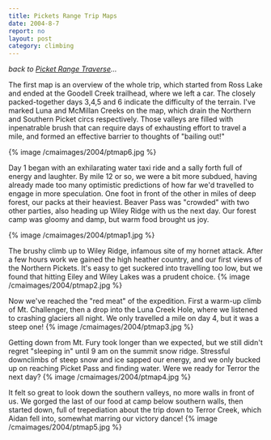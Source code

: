 ```yaml
---
title: Pickets Range Trip Maps 
date: 2004-8-7
report: no
layout: post
category: climbing
---
```


_back to [Picket Range Traverse](/cma/2004/pickets.html)..._

The first map is an overview of the whole trip, which started from Ross Lake
and ended at the Goodell Creek trailhead, where we left a car. The closely
packed-together days 3,4,5 and 6 indicate the difficulty of the terrain.
I've marked Luna and McMillan Creeks on the map, which drain the Northern
and Southern Picket circs respectively. Those valleys are filled with
inpenatrable brush that can require days of exhausting effort to travel a mile,
and formed an effective barrier to thoughts of "bailing out!"

{% image /cmaimages/2004/ptmap6.jpg %}

Day 1 began with an exhilarating water taxi ride and a sally forth full of
energy and laughter. By mile 12 or so, we were a bit more subdued, having
already made too many optimistic predictions of how far we'd travelled to
engage in more speculation. One foot in front of the other in miles of
deep forest, our packs at their heaviest. Beaver Pass was "crowded" with
two other parties, also heading up Wiley Ridge with us the next day.
Our forest camp was gloomy and damp, but warm food brought us joy.

{% image /cmaimages/2004/ptmap1.jpg %}

The brushy climb up to Wiley Ridge, infamous site of my hornet attack.
After a few hours work we gained the high heather country, and our first
views of the Northern Pickets. It's easy to get suckered into travelling too
low, but we found that hitting Eiley and Wiley Lakes was a prudent choice.
{% image /cmaimages/2004/ptmap2.jpg %}

Now we've reached the "red meat" of the expedition. First a warm-up climb
of Mt. Challenger, then a drop into the Luna Creek Hole, where we listened
to crashing glaciers all night. We only travelled a mile on day 4, but it
was a steep one!
{% image /cmaimages/2004/ptmap3.jpg %}

Getting down from Mt. Fury took longer than we expected, but we still didn't
regret "sleeping in" until 9 am on the summit snow ridge. Stressful downclimbs
of steep snow and ice sapped our energy, and we only bucked up on reaching
Picket Pass and finding water. Were we ready for Terror the next day?
{% image /cmaimages/2004/ptmap4.jpg %}

It felt so great to look down the southern valleys, no more walls in front
of us. We gorged the last of our food at camp below southern walls, then
started down, full of trepediation about the trip down to Terror Creek,
which Aidan fell into, somewhat marring our victory dance!
{% image /cmaimages/2004/ptmap5.jpg %}
